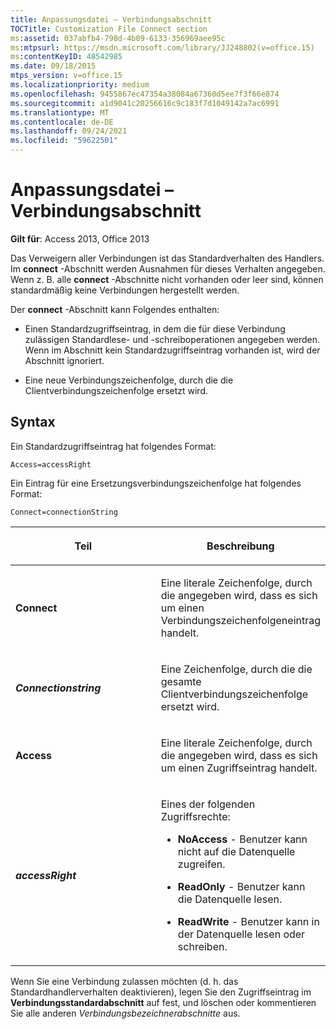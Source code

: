 ```yaml
---
title: Anpassungsdatei – Verbindungsabschnitt
TOCTitle: Customization File Connect section
ms:assetid: 037abfb4-798d-4b09-6133-356969aee95c
ms:mtpsurl: https://msdn.microsoft.com/library/JJ248802(v=office.15)
ms:contentKeyID: 48542985
ms.date: 09/18/2015
mtps_version: v=office.15
ms.localizationpriority: medium
ms.openlocfilehash: 9455867ec47354a38084a67360d5ee7f3f66e874
ms.sourcegitcommit: a1d9041c20256616c9c183f7d1049142a7ac6991
ms.translationtype: MT
ms.contentlocale: de-DE
ms.lasthandoff: 09/24/2021
ms.locfileid: "59622501"
---
```

# <a name="customization-file-connect-section"></a>Anpassungsdatei – Verbindungsabschnitt

**Gilt für**: Access 2013, Office 2013

Das Verweigern aller Verbindungen ist das Standardverhalten des Handlers. Im **connect** -Abschnitt werden Ausnahmen für dieses Verhalten angegeben. Wenn z. B. alle **connect** -Abschnitte nicht vorhanden oder leer sind, können standardmäßig keine Verbindungen hergestellt werden.

Der **connect** -Abschnitt kann Folgendes enthalten:

- Einen Standardzugriffseintrag, in dem die für diese Verbindung zulässigen Standardlese- und -schreiboperationen angegeben werden. Wenn im Abschnitt kein Standardzugriffseintrag vorhanden ist, wird der Abschnitt ignoriert.

- Eine neue Verbindungszeichenfolge, durch die die Clientverbindungszeichenfolge ersetzt wird.

## <a name="syntax"></a>Syntax

Ein Standardzugriffseintrag hat folgendes Format:

`Access=accessRight`

Ein Eintrag für eine Ersetzungsverbindungszeichenfolge hat folgendes Format:

`Connect=connectionString`

<table>
<colgroup>
<col style="width: 50%" />
<col style="width: 50%" />
</colgroup>
<thead>
<tr class="header">
<th><p>Teil</p></th>
<th><p>Beschreibung</p></th>
</tr>
</thead>
<tbody>
<tr class="odd">
<td><p><strong>Connect</strong></p></td>
<td><p>Eine literale Zeichenfolge, durch die angegeben wird, dass es sich um einen Verbindungszeichenfolgeneintrag handelt.</p></td>
</tr>
<tr class="even">
<td><p><strong><em>Connectionstring</em></strong></p></td>
<td><p>Eine Zeichenfolge, durch die die gesamte Clientverbindungszeichenfolge ersetzt wird.</p></td>
</tr>
<tr class="odd">
<td><p><strong>Access</strong></p></td>
<td><p>Eine literale Zeichenfolge, durch die angegeben wird, dass es sich um einen Zugriffseintrag handelt.</p></td>
</tr>
<tr class="even">
<td><p><strong><em>accessRight</em></strong></p></td>
<td><p>Eines der folgenden Zugriffsrechte:</p>
<p></p>
<ul>
<li><p><strong>NoAccess</strong> - Benutzer kann nicht auf die Datenquelle zugreifen.</p></li>
<li><p><strong>ReadOnly</strong> - Benutzer kann die Datenquelle lesen.</p></li>
<li><p><strong>ReadWrite</strong> - Benutzer kann in der Datenquelle lesen oder schreiben.</p></li>
</ul>
<p></p></td>
</tr>
</tbody>
</table>


Wenn Sie eine Verbindung zulassen möchten (d. h. das Standardhandlerverhalten deaktivieren), legen Sie den Zugriffseintrag im **Verbindungsstandardabschnitt** auf fest, und löschen oder kommentieren Sie alle anderen *Verbindungsbezeichnerabschnitte* aus. 

